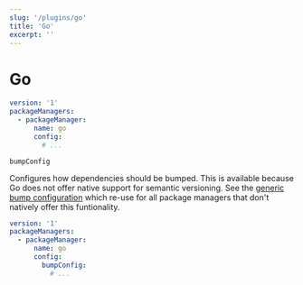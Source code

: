 ```yaml
---
slug: '/plugins/go'
title: 'Go'
excerpt: ''
---
```


# Go

<div class="code-group" data-props='{ "lineNumbers": ["true"] }'>

````yaml
version: '1'
packageManagers:
  - packageManager:
      name: go
      config:
        # ...
````

</div>

`bumpConfig`

Configures how dependencies should be bumped. This is available because Go does not offer native support for semantic versioning. See the [generic bump configuration](#generic-bump-configuration) which re-use for all package managers that don't natively offer this funtionality.

<div class="code-group" data-props='{ "lineNumbers": ["true"] }'>

````yaml
version: '1'
packageManagers:
  - packageManager:
      name: go
      config:
        bumpConfig:
          # ...        
````

</div>

